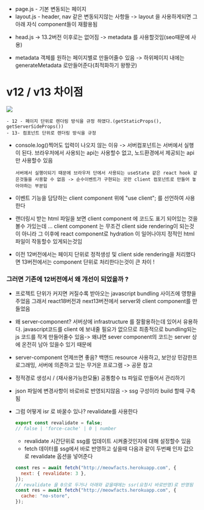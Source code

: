 - page.js - 기본 변동되는 페이지
- layout.js - header, nav 같은 변동되지않는 사항들 -> layout 을 사용하게되면 그아래 자식 component들이 재활용됨

* head.js -> 13.2버전 이후로는 없어짐 -> metadata 를 사용할것임(seo때문에 사용)

* metadata 객체를 원하는 페이지별로 만들어줄수 있음 -> 하위페이지 내에는 generateMetadata 로만들어준다(최적화하기 왕짱굿)

# v12 / v13 차이점

<img src="../img/differ.png" />

    - 12 - 페이지 단위로 렌더링 방식을 규정 하였다.(getStaticProps(), getServerSideProps())
    - 13- 컴포넌트 단위로 렌더링 방식을 규정

- console.log()찍어도 입력이 나오지 않는 이유 ->
  서버컴포넌트는 서버에서 실행이 된다.
  브라우저에서 사용되는 api는 사용할수 없고, 노드환경에서 제공되는 api만 사용할수 있음

      서버에서 실행이되기 때문에 브라우저 단에서 사용되는 useState 같은 react hook 같은것들을 사용할 수 없음 -> 순수이벤트가 구현되는 곳만 client 컴포넌트로 만들어 놓아야하는 부분임

- 이벤트 기능을 담당하는 client component 위에 "use client"; 를 선언하여 사용한다

- 랜더링시 받는 html 파일을 보면 client component 에 코드도 표기 되어있는 것을 볼수 가있는데 ... client component 는 무조건 client side rendering이 되는것이 아니라 그 이후에 react component로 hydration 이 일어나야지 정적인 html 파일이 작동할수 있게되는것임

- 이전 12버전에서는 페이지 단위로 정적생성 및 client side rendering을 처리했다면 13버전에서는 component 단위로 처리한다는것이 큰 차이 !

### 그러면 기존에 12버전에서 왜 개선이 되었을까 ?

- 프로젝트 단위가 커지면 커질수록 받아오는 javascript bundling 사이즈에 영향을 주었음 그래서 react18버전과 next13버전에서 server와 client component를 만들었음

* 왜 server-component?
  서버상에 infrastructure 를 잘활용하는데 있어서 유용하다. javascript코드를 client 에 보내줄 필요가 없으므로 최종적으로 bundling되는 js 코드를 작게 만들어줄수 있음-> 왜냐면 sever component의 코드는 server 상에 온전히 남아 있을수 있기 때문에

* server-component 언제쓰면 좋음?
  백앤드 resource 사용하고,
  보안상 민감한프로그래밍,
  서버에 의존하고 있는 무거운 프로그램
  -> 공문 참고

- 정적경로 생성시 / (재사용가능한모듈) 공통함수 ts 파일로 만들어서 관리하기

- json 파일에 변경사항이 바로바로 반영되지않음 -> ssg 구성이라 build 할때 구축됨
- 그럼 어떻게 isr 로 바꿀수 있나?
  revalidate를 사용한다
  ```js
  export const revalidate = false;
  // false | 'force-cache' | 0 | number
  ```
  - revalidate 시간단위로 ssg를 업데이트 시켜줄것인지에 대해 설정할수 있음
  - fetch 데이터를 ssg에서 바로 반영하고 싶을때
    다음과 같이 두번째 인자 값으로 revalidate 옵션을 넣어준다
  ```js
  const res = await fetch("http://meowfacts.herokuapp.com", {
    next: { revalidate: 3 },
  });
  // revalidate 을 0으로 두거나 아래와 같을때에는 ssr(요청시 바로반영)로 반영됨
  const res = await fetch("http://meowfacts.herokuapp.com", {
    cache: "no-store",
  });
  ```
